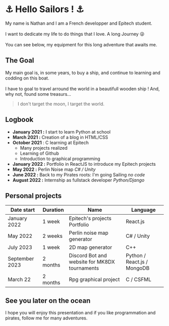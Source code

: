 # ⚓ Hello Sailors ! ⚓

My name is Nathan and I am a French developper and Epitech student.\
\
I want to dedicate my life to do things that I love. A long Journey 😜\
\
You can see below, my equipment for this long adventure that awaits me.

## The Goal
My main goal is, in some years, to buy a ship, and continue to learning and codding on this boat.\
\
I have to goal to travel arround the world in a beautifull wooden ship ! And, why not, found some treasurs...

> I don't target the moon, I target the world.

## Logbook

- **January 2021 :** I start to learn Python at school
- **March 2021 :** Creation of a blog in HTML/CSS
- **October 2021** : C learning at Epitech
  - Many projects realized
  - Learning of Github
  - Introduction to graphical programming
- **January 2022 :** Portfolio in ReactJS to introduce my Epitech projects
- **May 2022 :** Perlin Noise map *C# / Unity*
- **June 2022 :** Back to my Pirates roots: I'm going Sailing *no code*
- **August 2022 :** Internship as fullstack developer *Python/Django*

## Personal projects

Date start | Duration | Name | Language
---------- | -------- | ---- | --------
January 2022 | 1 week | Epitech's projects Portfolio | React.js
May 2022 | 2 weeks | Perlin noise map generator | C# / Unity
July 2023 | 1 week | 2D map generator | C++
September 2023 | 2 months | Discord Bot and website for MK8DX tournaments | Python / React.js / MongoDB
March 22 | 2 months | Rpg graphical project | C / CSFML

## See you later on the ocean

I hope you will enjoy this presentation and if you like programmation and pirates, follow me for many adventures.

